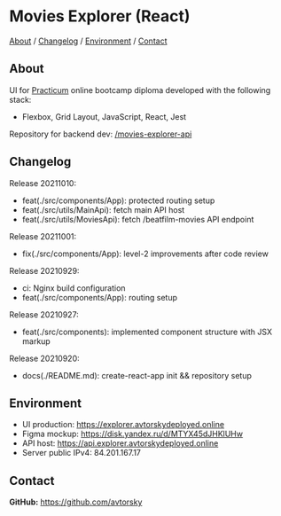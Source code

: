 # Movies Explorer (React) 

[About](#about) /
[Changelog](#changelog) /
[Environment](#environment) /
[Contact](#contact)

## About
UI for [Practicum](https://practicum.yandex.com/web/) online bootcamp diploma developed with the following stack:
* Flexbox, Grid Layout, JavaScript, React, Jest

Repository for backend dev: <a href="https://github.com/avtorsky/movies-explorer-api" target="_blank">/movies-explorer-api</a>

## Changelog
Release 20211010:
* feat(./src/components/App): protected routing setup
* feat(./src/utils/MainApi): fetch main API host
* feat(./src/utils/MoviesApi): fetch /beatfilm-movies API endpoint

Release 20211001:
* fix(./src/components/App): level-2 improvements after code review

Release 20210929:
* ci: Nginx build configuration
* feat(./src/components/App): routing setup

Release 20210927:
* feat(./src/components): implemented component structure with JSX markup 

Release 20210920:
* docs(./README.md): create-react-app init && repository setup

## Environment
* UI production: <a href="https://explorer.avtorskydeployed.online" target="_blank">https://explorer.avtorskydeployed.online</a>
* Figma mockup: <a href="https://disk.yandex.ru/d/MTYX45dJHKlUHw" target="_blank">https://disk.yandex.ru/d/MTYX45dJHKlUHw</a>
* API host: <a href="https://api.explorer.avtorskydeployed.online" target="_blank">https://api.explorer.avtorskydeployed.online</a>
* Server public IPv4: 84.201.167.17

## Contact
__GitHub:__ <a href="https://github.com/avtorsky" target="_blank">https://github.com/avtorsky</a>
